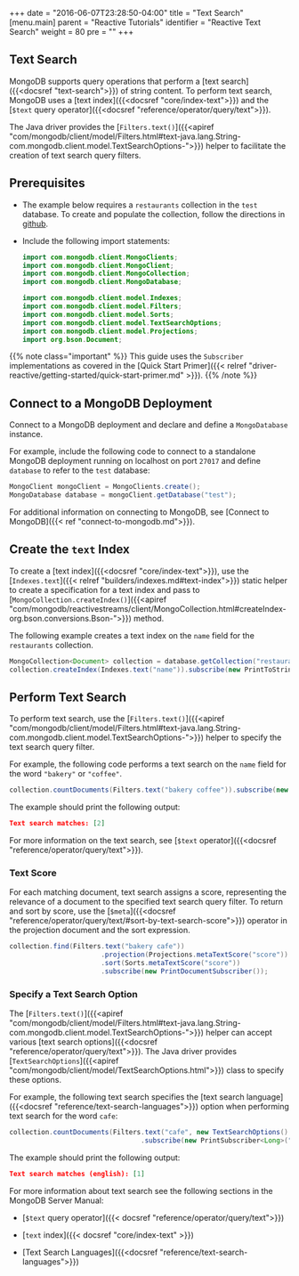 +++
date = "2016-06-07T23:28:50-04:00"
title = "Text Search"
[menu.main]
parent = "Reactive Tutorials"
identifier = "Reactive Text Search"
weight = 80
pre = "<i class='fa'></i>"
+++

## Text Search

MongoDB supports query operations that perform a [text search]({{<docsref "text-search">}}) of string content. To perform text search, MongoDB uses a [text index]({{<docsref "core/index-text">}}) and the [`$text` query operator]({{<docsref "reference/operator/query/text">}}).

The Java driver provides the [`Filters.text()`]({{<apiref "com/mongodb/client/model/Filters.html#text-java.lang.String-com.mongodb.client.model.TextSearchOptions-">}}) helper to facilitate the creation of text search query filters.

## Prerequisites

- The example below requires a ``restaurants`` collection in the ``test`` database. To create and populate the collection, follow the directions in [github](https://github.com/mongodb/docs-assets/tree/drivers).

- Include the following import statements:

     ```java
     import com.mongodb.client.MongoClients;
     import com.mongodb.client.MongoClient;
     import com.mongodb.client.MongoCollection;
     import com.mongodb.client.MongoDatabase;

     import com.mongodb.client.model.Indexes;
     import com.mongodb.client.model.Filters;
     import com.mongodb.client.model.Sorts;
     import com.mongodb.client.model.TextSearchOptions;
     import com.mongodb.client.model.Projections;
     import org.bson.Document;
     ```

{{% note class="important" %}}
This guide uses the `Subscriber` implementations as covered in the [Quick Start Primer]({{< relref "driver-reactive/getting-started/quick-start-primer.md" >}}).
{{% /note %}}

## Connect to a MongoDB Deployment

Connect to a MongoDB deployment and declare and define a `MongoDatabase` instance.

For example, include the following code to connect to a standalone MongoDB deployment running on localhost on port `27017` and define `database` to refer to the `test` database:

```java
MongoClient mongoClient = MongoClients.create();
MongoDatabase database = mongoClient.getDatabase("test");
```

For additional information on connecting to MongoDB, see [Connect to MongoDB]({{< ref "connect-to-mongodb.md">}}).

## Create the `text` Index

To create a [text index]({{<docsref "core/index-text">}}), use the [`Indexes.text`]({{< relref "builders/indexes.md#text-index">}})
static helper to create a specification for a text index and pass to [`MongoCollection.createIndex()`]({{<apiref "com/mongodb/reactivestreams/client/MongoCollection.html#createIndex-org.bson.conversions.Bson-">}}) method.

The following example creates a text index on the `name` field for the `restaurants` collection.

```java
MongoCollection<Document> collection = database.getCollection("restaurants");
collection.createIndex(Indexes.text("name")).subscribe(new PrintToStringSubscriber<String>());
```

## Perform Text Search

To perform text search, use the [`Filters.text()`]({{<apiref "com/mongodb/client/model/Filters.html#text-java.lang.String-com.mongodb.client.model.TextSearchOptions-">}}) helper to specify the text search query filter.

For example, the following code performs a text search on the `name` field for the word `"bakery"` or `"coffee"`.

```java
collection.countDocuments(Filters.text("bakery coffee")).subscribe(new PrintSubscriber<Long>("Text search matches: %s"));
```

The example should print the following output:

```json
Text search matches: [2]
```

For more information on the text search, see [`$text` operator]({{<docsref "reference/operator/query/text">}}).

### Text Score

For each matching document, text search assigns a score, representing the relevance of a document to the specified text search query filter. To return and sort by score, use the [`$meta`]({{<docsref "reference/operator/query/text/#sort-by-text-search-score">}}) operator in the projection document and the sort expression.


```java
collection.find(Filters.text("bakery cafe"))
                       .projection(Projections.metaTextScore("score"))
                       .sort(Sorts.metaTextScore("score"))
                       .subscribe(new PrintDocumentSubscriber());
```

### Specify a Text Search Option

The  [`Filters.text()`]({{<apiref "com/mongodb/client/model/Filters.html#text-java.lang.String-com.mongodb.client.model.TextSearchOptions-">}}) helper can accept various [text search options]({{<docsref "reference/operator/query/text">}}). The Java driver provides [`TextSearchOptions`]({{<apiref "com/mongodb/client/model/TextSearchOptions.html">}}) class to specify these options.

For example, the following text search specifies the [text search language]({{<docsref "reference/text-search-languages">}}) option when performing text search for the word `cafe`:

```java
collection.countDocuments(Filters.text("cafe", new TextSearchOptions().language("english")))
                                 .subscribe(new PrintSubscriber<Long>("Text search matches (english): %s"));
```

The example should print the following output:

```json
Text search matches (english): [1]
```

For more information about text search see the following sections in the MongoDB Server Manual:

- [`$text` query operator]({{< docsref "reference/operator/query/text">}})

- [`text` index]({{< docsref "core/index-text" >}})

- [Text Search Languages]({{<docsref "reference/text-search-languages">}})
